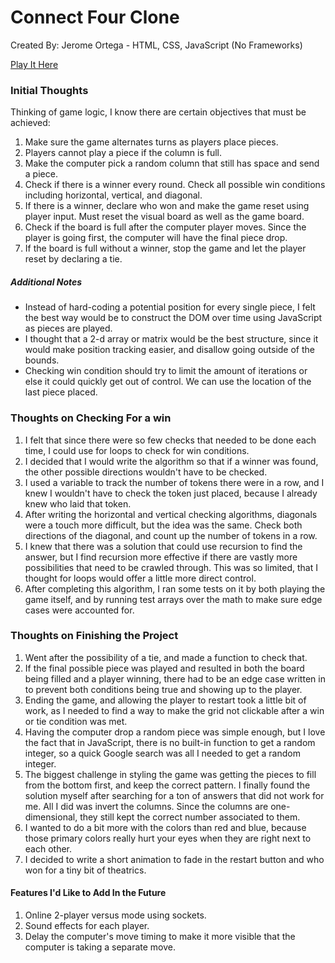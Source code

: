 # Connect Four Clone
Created By: Jerome Ortega - HTML, CSS, JavaScript (No Frameworks)

[Play It Here](http://connect-four-jerry.surge.sh/)

### Initial Thoughts

Thinking of game logic, I know there are certain objectives that must be achieved:
1. Make sure the game alternates turns as players place pieces.
2. Players cannot play a piece if the column is full.
3. Make the computer pick a random column that still has space and send a piece.
4. Check if there is a winner every round.  Check all possible win conditions including horizontal, vertical, and diagonal.
5. If there is a winner, declare who won and make the game reset using player input.  Must reset the visual board as well as the game board.
6. Check if the board is full after the computer player moves.  Since the player is going first, the computer will have the final piece drop.
6. If the board is full without a winner, stop the game and let the player reset by declaring a tie.

##### Additional Notes
- Instead of hard-coding a potential position for every single piece, I felt the best way would be to construct the DOM over time using JavaScript as pieces are played.
- I thought that a 2-d array or matrix would be the best structure, since it would make position tracking easier, and disallow going outside of the bounds.
- Checking win condition should try to limit the amount of iterations or else it could quickly get out of control.  We can use the location of the last piece placed.

### Thoughts on Checking For a win
1. I felt that since there were so few checks that needed to be done each time, I could use for loops to check for win conditions.
2. I decided that I would write the algorithm so that if a winner was found, the other possible directions wouldn't have to be checked.
3. I used a variable to track the number of tokens there were in a row, and I knew I wouldn't have to check the token just placed, because I already knew who laid that token.
4. After writing the horizontal and vertical checking algorithms, diagonals were a touch more difficult, but the idea was the same.  Check both directions of the diagonal, and count up the number of tokens in a row.
5. I knew that there was a solution that could use recursion to find the answer, but I find recursion more effective if there are vastly more possibilities that need to be crawled through.  This was so limited, that I thought for loops would offer a little more direct control.
6. After completing this algorithm, I ran some tests on it by both playing the game itself, and by running test arrays over the math to make sure edge cases were accounted for.

### Thoughts on Finishing the Project
1. Went after the possibility of a tie, and made a function to check that.
2. If the final possible piece was played and resulted in both the board being filled and a player winning, there had to be an edge case written in to prevent both conditions being true and showing up to the player.
3. Ending the game, and allowing the player to restart took a little bit of work, as I needed to find a way to make the grid not clickable after a win or tie condition was met.
4. Having the computer drop a random piece was simple enough, but I love the fact that in JavaScript, there is no built-in function to get a random integer, so a quick Google search was all I needed to get a random integer.
5. The biggest challenge in styling the game was getting the pieces to fill from the bottom first, and keep the correct pattern.  I finally found the solution myself after searching for a ton of answers that did not work for me.  All I did was invert the columns.  Since the columns are one-dimensional, they still kept the correct number associated to them.
6. I wanted to do a bit more with the colors than red and blue, because those primary colors really hurt your eyes when they are right next to each other.
7. I decided to write a short animation to fade in the restart button and who won for a tiny bit of theatrics.

#### Features I'd Like to Add In the Future
1. Online 2-player versus mode using sockets.
2. Sound effects for each player.
3. Delay the computer's move timing to make it more visible that the computer is taking a separate move.
